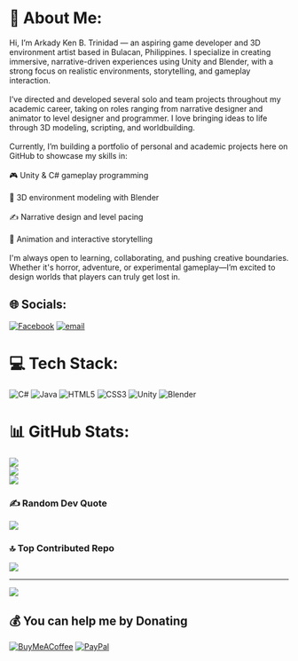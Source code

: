 # 💫 About Me:
Hi, I’m Arkady Ken B. Trinidad — an aspiring game developer and 3D environment artist based in Bulacan, Philippines. I specialize in creating immersive, narrative-driven experiences using Unity and Blender, with a strong focus on realistic environments, storytelling, and gameplay interaction.<br><br>I’ve directed and developed several solo and team projects throughout my academic career, taking on roles ranging from narrative designer and animator to level designer and programmer. I love bringing ideas to life through 3D modeling, scripting, and worldbuilding.<br><br>Currently, I’m building a portfolio of personal and academic projects here on GitHub to showcase my skills in:<br><br>🎮 Unity & C# gameplay programming<br><br>🧱 3D environment modeling with Blender<br><br>✍️ Narrative design and level pacing<br><br>🎨 Animation and interactive storytelling<br><br>I'm always open to learning, collaborating, and pushing creative boundaries. Whether it's horror, adventure, or experimental gameplay—I’m excited to design worlds that players can truly get lost in.


## 🌐 Socials:
[![Facebook](https://img.shields.io/badge/Facebook-%231877F2.svg?logo=Facebook&logoColor=white)](https://facebook.com/https://www.facebook.com/ArkadyPinkboi) [![email](https://img.shields.io/badge/Email-D14836?logo=gmail&logoColor=white)](mailto:arkadytrinidad747@gmail.com) 

# 💻 Tech Stack:
![C#](https://img.shields.io/badge/c%23-%23239120.svg?style=for-the-badge&logo=csharp&logoColor=white) ![Java](https://img.shields.io/badge/java-%23ED8B00.svg?style=for-the-badge&logo=openjdk&logoColor=white) ![HTML5](https://img.shields.io/badge/html5-%23E34F26.svg?style=for-the-badge&logo=html5&logoColor=white) ![CSS3](https://img.shields.io/badge/css3-%231572B6.svg?style=for-the-badge&logo=css3&logoColor=white) ![Unity](https://img.shields.io/badge/unity-%23000000.svg?style=for-the-badge&logo=unity&logoColor=white) ![Blender](https://img.shields.io/badge/blender-%23F5792A.svg?style=for-the-badge&logo=blender&logoColor=white)
# 📊 GitHub Stats:
![](https://github-readme-stats.vercel.app/api?username=019234&theme=dark&hide_border=false&include_all_commits=true&count_private=true)<br/>
![](https://nirzak-streak-stats.vercel.app/?user=019234&theme=dark&hide_border=false)<br/>
![](https://github-readme-stats.vercel.app/api/top-langs/?username=019234&theme=dark&hide_border=false&include_all_commits=true&count_private=true&layout=compact)

### ✍️ Random Dev Quote
![](https://quotes-github-readme.vercel.app/api?type=horizontal&theme=radical)

### 🔝 Top Contributed Repo
![](https://github-contributor-stats.vercel.app/api?username=019234&limit=5&theme=dark&combine_all_yearly_contributions=true)

---
[![](https://visitcount.itsvg.in/api?id=019234&icon=1&color=1)](https://visitcount.itsvg.in)

  ## 💰 You can help me by Donating
  [![BuyMeACoffee](https://img.shields.io/badge/Buy%20Me%20a%20Coffee-ffdd00?style=for-the-badge&logo=buy-me-a-coffee&logoColor=black)](https://buymeacoffee.com/https://buymeacoffee.com/arkady0192) [![PayPal](https://img.shields.io/badge/PayPal-00457C?style=for-the-badge&logo=paypal&logoColor=white)](https://paypal.me/paypal.me/kenn019) 

  
<!-- Proudly created with GPRM ( https://gprm.itsvg.in ) -->

